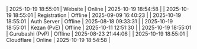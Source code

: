 | 2025-10-19 18:55:01 | Website | Online | 2025-10-19 18:54:58 |
| 2025-10-19 18:55:01 | Registration | Offline | 2025-09-09 16:40:23 |
| 2025-10-19 18:55:01 | Auth Server | Offline | 2025-08-18 09:33:31 |
| 2025-10-19 18:55:01 | Kezan (PvE) | Offline | 2025-10-11 12:51:30 |
| 2025-10-19 18:55:01 | Gurubashi (PvP) | Offline | 2025-08-23 21:44:06 |
| 2025-10-19 18:55:01 | Cloudflare | Online | 2025-10-19 18:54:58 |
